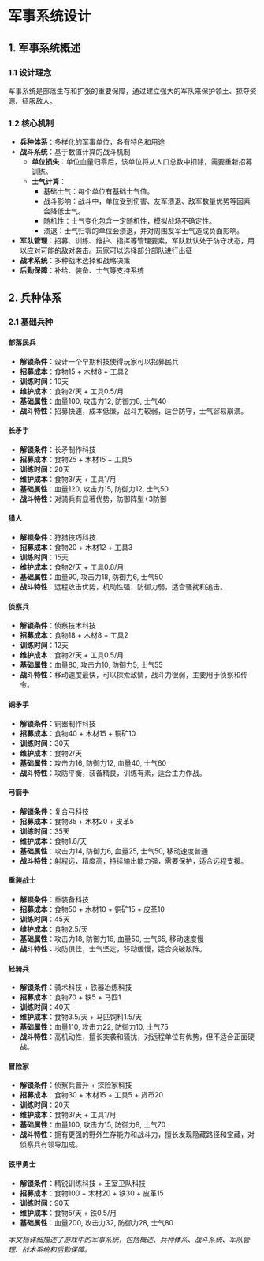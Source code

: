 # 军事系统设计

## 1. 军事系统概述

### 1.1 设计理念
军事系统是部落生存和扩张的重要保障，通过建立强大的军队来保护领土、掠夺资源、征服敌人。

### 1.2 核心机制
- **兵种体系**：多样化的军事单位，各有特色和用途
- **战斗系统**：基于数值计算的战斗机制
  - **单位损失**：单位血量归零后，该单位将从人口总数中扣除，需要重新招募训练。
  - **士气计算**：
    - 基础士气：每个单位有基础士气值。
    - 战斗影响：战斗中，单位受到伤害、友军溃退、敌军数量优势等因素会降低士气。
    - 随机性：士气变化包含一定随机性，模拟战场不确定性。
    - 溃退：士气归零的单位会溃退，并对周围友军士气造成负面影响。
- **军队管理**：招募、训练、维护、指挥等管理要素，军队默认处于防守状态，用以应对可能的敌对袭击。玩家可以选择部分部队进行出征
- **战术系统**：多种战术选择和战略决策
- **后勤保障**：补给、装备、士气等支持系统

## 2. 兵种体系

### 2.1 基础兵种

#### 部落民兵
- **解锁条件**：设计一个早期科技使得玩家可以招募民兵
- **招募成本**：食物15 + 木材8 + 工具2
- **训练时间**：10天
- **维护成本**：食物2/天 + 工具0.5/月
- **基础属性**：血量100, 攻击力12, 防御力8, 士气40
- **战斗特性**：招募快速，成本低廉，战斗力较弱，适合防守，士气容易崩溃。

#### 长矛手
- **解锁条件**：长矛制作科技
- **招募成本**：食物25 + 木材15 + 工具5
- **训练时间**：20天
- **维护成本**：食物3/天 + 工具1/月
- **基础属性**：血量120, 攻击力15, 防御力12, 士气50
- **战斗特性**：对骑兵有显著优势，防御阵型+3防御

#### 猎人
- **解锁条件**：狩猎技巧科技
- **招募成本**：食物20 + 木材12 + 工具3
- **训练时间**：15天
- **维护成本**：食物2/天 + 工具0.8/月
- **基础属性**：血量90, 攻击力18, 防御力6, 士气50
- **战斗特性**：远程攻击优势，机动性强，防御力弱，适合骚扰和追击。

#### 侦察兵
- **解锁条件**：侦察技术科技
- **招募成本**：食物18 + 木材8 + 工具2
- **训练时间**：12天
- **维护成本**：食物2/天 + 工具0.5/月
- **基础属性**：血量80, 攻击力10, 防御力5, 士气55
- **战斗特性**：移动速度最快，可以探索敌情，战斗力很弱，主要用于侦察和传令。

#### 铜矛手
- **解锁条件**：铜器制作科技
- **招募成本**：食物40 + 木材15 + 铜矿10
- **训练时间**：30天
- **维护成本**：食物2/天
- **基础属性**：攻击力16, 防御力12, 血量40, 士气60
- **战斗特性**：攻防平衡，装备精良，训练有素，适合主力作战。

#### 弓箭手
- **解锁条件**：复合弓科技
- **招募成本**：食物35 + 木材20 + 皮革5
- **训练时间**：35天
- **维护成本**：食物1.8/天
- **基础属性**：攻击力14, 防御力6, 血量25, 士气50, 移动速度普通
- **战斗特性**：射程远，精度高，持续输出能力强，需要保护，适合远程支援。

#### 重装战士
- **解锁条件**：重装备科技
- **招募成本**：食物50 + 木材10 + 铜矿15 + 皮革10
- **训练时间**：45天
- **维护成本**：食物2.5/天
- **基础属性**：攻击力18, 防御力16, 血量50, 士气65, 移动速度慢
- **战斗特性**：攻防俱佳，士气坚定，移动缓慢，适合突破敌阵。


#### 轻骑兵
- **解锁条件**：骑术科技 + 铁器冶炼科技
- **招募成本**：食物70 + 铁5 + 马匹1
- **训练时间**：40天
- **维护成本**：食物3.5/天 + 马匹饲料1.5/天
- **基础属性**：血量110, 攻击力22, 防御力10, 士气75
- **战斗特性**：高机动性，擅长突袭和骚扰，对远程单位有优势，但不适合正面硬战。

#### 冒险家
- **解锁条件**：侦察兵晋升 + 探险家科技
- **招募成本**：食物30 + 木材15 + 工具5 + 货币20
- **训练时间**：20天
- **维护成本**：食物3/天 + 工具1/月
- **基础属性**：血量100, 攻击力15, 防御力8, 士气70
- **战斗特性**：拥有更强的野外生存能力和战斗力，擅长发现隐藏路径和宝藏，对侦察兵有领导加成。

#### 铁甲勇士
- **解锁条件**：精锐训练科技 + 王室卫队科技
- **招募成本**：食物100 + 木材20 + 铁30 + 皮革15
- **训练时间**：90天
- **维护成本**：食物5/天 + 铁0.5/月
- **基础属性**：血量200, 攻击力32, 防御力28, 士气80

*本文档详细描述了游戏中的军事系统，包括概述、兵种体系、战斗系统、军队管理、战术系统和后勤保障。*